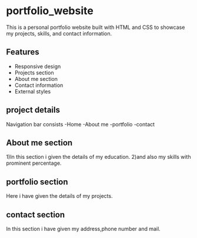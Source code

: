 # portfolio_website
This is a personal portfolio website built with HTML and CSS to showcase my projects, skills, and contact information.

## Features
- Responsive design
- Projects section
- About me section
- Contact information
- External styles

## project details
Navigation bar consists
-Home
-About me
-portfolio
-contact
## About me section
1)In this section i given the details of my education.
2)and also my skills with prominent percentage.
## portfolio section
Here i have given the details of my projects.
## contact section
In this section  i have given my address,phone number and mail.

